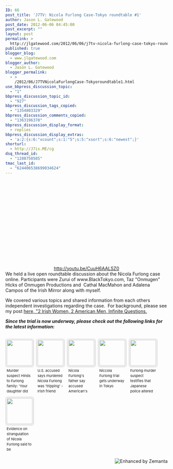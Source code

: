 ```yaml
---
ID: 66
post_title: 'J7TV: Nicola Furlong Case-Tokyo roundtable #1'
author: Jason L. Gatewood
post_date: 2012-06-06 04:45:00
post_excerpt: ""
layout: post
permalink: >
  http://jlgatewood.com/2012/06/06/j7tv-nicola-furlong-case-tokyo-roundtable-1/
published: true
blogger_blog:
  - www.jlgatewood.com
blogger_author:
  - Jason L. Gatewood
blogger_permalink:
  - >
    /2012/06/J7TVNicolaFurlongCase-Tokyoroundtable1.html
use_bbpress_discussion_topic:
  - "1"
bbpress_discussion_topic_id:
  - "927"
bbpress_discussion_tags_copied:
  - "1354803329"
bbpress_discussion_comments_copied:
  - "1363196370"
bbpress_discussion_display_format:
  - replies
bbpress_discussion_display_extras:
  - 'a:2:{s:6:"xcount";s:1:"5";s:5:"xsort";s:6:"newest";}'
shorturl:
  - http://J7is.ME/cg
dsq_thread_id:
  - "1288750585"
tmac_last_id:
  - "624406538699034624"
---
```

<div style="clear: both; text-align: center;"><object width="320" height="266" classid="clsid:d27cdb6e-ae6d-11cf-96b8-444553540000" codebase="http://download.macromedia.com/pub/shockwave/cabs/flash/swflash.cab#version=6,0,40,0"><param name="allowFullScreen" value="true" /><param name="src" value="http://www.youtube.com/v/CuuH6AALSZ0?version=3&amp;f=user_uploads&amp;c=google-webdrive-0&amp;app=youtube_gdata" /><param name="allowfullscreen" value="true" /><embed width="320" height="266" type="application/x-shockwave-flash" src="http://www.youtube.com/v/CuuH6AALSZ0?version=3&amp;f=user_uploads&amp;c=google-webdrive-0&amp;app=youtube_gdata" allowFullScreen="true" allowfullscreen="true" /></object></div>
<div style="text-align: center;"><a href="http://youtu.be/CuuH6AALSZ0">http://youtu.be/CuuH6AALSZ0</a></div>
We held a live open roundtable discussion about the Nicola Furlong case online. Participants were Zurui of www.BlackTokyo.com, Taz "Onmugen" Hicks of Onmugen Productions and  Cathal MacMahon and Adalena Campos of the Irish Mirror along with myself.

We covered various topics and shared information from each others independent investigations regarding the case.  For background, please see my post <a title="2 American men, 2 Irish women, one death, infinite questions" href="http://jlgatewood.com.previewdns.com/2012/05/31/2-american-men-2-irish-women-one-death-infinite-questions/">here, "2 Irish Women, 2 American Men, Infinite Questions.</a>

<em><strong>Since the trial is now underway, please check out the following links for the latest information:</strong></em>

<span style="font-size: 0.75em;">
</span>
<div style="height: 15px; margin-top: 10px;"></div>
<ul class="zemanta-article-ul zemanta-article-ul-image" style="margin: 0; padding: 0; overflow: hidden;">
	<li class="zemanta-article-ul-li-image zemanta-article-ul-li" style="padding: 0; background: none; list-style: none; display: block; float: left; vertical-align: top; text-align: left; width: 84px; font-size: 11px; margin: 2px 10px 10px 2px;"><a style="box-shadow: 0px 0px 4px #999; padding: 2px; display: block; border-radius: 2px; text-decoration: none;" href="http://japandailypress.com/murder-suspect-hinds-to-furlong-family-your-daughter-did-not-suffer-1325094" target="_blank"><img style="padding: 0; margin: 0; border: 0; display: block; width: 80px; max-width: 100%;" src="http://jlgatewood.com.previewdns.com/wp-content/uploads/2013/03/151951835_80_801.jpg" alt="" /></a><a style="display: block; overflow: hidden; text-decoration: none; line-height: 12pt; height: 80px; padding: 5px 2px 0 2px;" href="http://japandailypress.com/murder-suspect-hinds-to-furlong-family-your-daughter-did-not-suffer-1325094" target="_blank">Murder suspect Hinds to Furlong family: 'Your daughter did not suffer'</a></li>
	<li class="zemanta-article-ul-li-image zemanta-article-ul-li" style="padding: 0; background: none; list-style: none; display: block; float: left; vertical-align: top; text-align: left; width: 84px; font-size: 11px; margin: 2px 10px 10px 2px;"><a style="box-shadow: 0px 0px 4px #999; padding: 2px; display: block; border-radius: 2px; text-decoration: none;" href="http://www.irishcentral.com/news/US-accused-says-murdered-Nicola-Furlong-was-tripping--Irish-friend-believes-Tokyo-student-was-drugged-196677031.html" target="_blank"><img style="padding: 0; margin: 0; border: 0; display: block; width: 80px; max-width: 100%;" src="http://jlgatewood.com.previewdns.com/wp-content/uploads/2013/03/151050602_80_80.jpg" alt="" /></a><a style="display: block; overflow: hidden; text-decoration: none; line-height: 12pt; height: 80px; padding: 5px 2px 0 2px;" href="http://www.irishcentral.com/news/US-accused-says-murdered-Nicola-Furlong-was-tripping--Irish-friend-believes-Tokyo-student-was-drugged-196677031.html" target="_blank">U.S. accused says murdered Nicola Furlong was 'tripping' - Irish friend believes Tokyo student was drugged</a></li>
	<li class="zemanta-article-ul-li-image zemanta-article-ul-li" style="padding: 0; background: none; list-style: none; display: block; float: left; vertical-align: top; text-align: left; width: 84px; font-size: 11px; margin: 2px 10px 10px 2px;"><a style="box-shadow: 0px 0px 4px #999; padding: 2px; display: block; border-radius: 2px; text-decoration: none;" href="http://www.irishcentral.com/news/Nicola-Furlongs-father-say-accused-Americans-murder-defense-sex-claims-make-his-blood-boil-196840761.html" target="_blank"><img style="padding: 0; margin: 0; border: 0; display: block; width: 80px; max-width: 100%;" src="http://jlgatewood.com.previewdns.com/wp-content/uploads/2013/03/151463901_80_80.jpg" alt="" /></a><a style="display: block; overflow: hidden; text-decoration: none; line-height: 12pt; height: 80px; padding: 5px 2px 0 2px;" href="http://www.irishcentral.com/news/Nicola-Furlongs-father-say-accused-Americans-murder-defense-sex-claims-make-his-blood-boil-196840761.html" target="_blank">Nicola Furlong's father say accused American's murder defense sex claims make his blood boil</a></li>
	<li class="zemanta-article-ul-li-image zemanta-article-ul-li" style="padding: 0; background: none; list-style: none; display: block; float: left; vertical-align: top; text-align: left; width: 84px; font-size: 11px; margin: 2px 10px 10px 2px;"><a style="box-shadow: 0px 0px 4px #999; padding: 2px; display: block; border-radius: 2px; text-decoration: none;" href="http://jlgatewood.com.previewdns.com/2013/03/06/niccola-furlong-trial-gets-underway-in-tokyo/" target="_blank"><img style="padding: 0; margin: 0; border: 0; display: block; width: 80px; max-width: 100%;" src="http://jlgatewood.com.previewdns.com/wp-content/uploads/2013/03/150188550_80_80.jpg" alt="" /></a><a style="display: block; overflow: hidden; text-decoration: none; line-height: 12pt; height: 80px; padding: 5px 2px 0 2px;" href="http://jlgatewood.com.previewdns.com/2013/03/06/niccola-furlong-trial-gets-underway-in-tokyo/" target="_blank">Niccola Furlong trial gets underway in Tokyo</a></li>
	<li class="zemanta-article-ul-li-image zemanta-article-ul-li" style="padding: 0; background: none; list-style: none; display: block; float: left; vertical-align: top; text-align: left; width: 84px; font-size: 11px; margin: 2px 10px 10px 2px;"><a style="box-shadow: 0px 0px 4px #999; padding: 2px; display: block; border-radius: 2px; text-decoration: none;" href="http://japandailypress.com/furlong-murder-suspect-testifies-that-japanese-police-altered-his-statement-1124907" target="_blank"><img style="padding: 0; margin: 0; border: 0; display: block; width: 80px; max-width: 100%;" src="http://jlgatewood.com.previewdns.com/wp-content/uploads/2013/03/151354794_80_80.jpg" alt="" /></a><a style="display: block; overflow: hidden; text-decoration: none; line-height: 12pt; height: 80px; padding: 5px 2px 0 2px;" href="http://japandailypress.com/furlong-murder-suspect-testifies-that-japanese-police-altered-his-statement-1124907" target="_blank">Furlong murder suspect testifies that Japanese police altered his statement</a></li>
	<li class="zemanta-article-ul-li-image zemanta-article-ul-li" style="padding: 0; background: none; list-style: none; display: block; float: left; vertical-align: top; text-align: left; width: 84px; font-size: 11px; margin: 2px 10px 10px 2px;"><a style="box-shadow: 0px 0px 4px #999; padding: 2px; display: block; border-radius: 2px; text-decoration: none;" href="http://japandailypress.com/evidence-on-strangulation-of-nicola-furlong-said-to-be-ambiguous-0824793" target="_blank"><img style="padding: 0; margin: 0; border: 0; display: block; width: 80px; max-width: 100%;" src="http://jlgatewood.com.previewdns.com/wp-content/uploads/2013/03/150684526_80_80.jpg" alt="" /></a><a style="display: block; overflow: hidden; text-decoration: none; line-height: 12pt; height: 80px; padding: 5px 2px 0 2px;" href="http://japandailypress.com/evidence-on-strangulation-of-nicola-furlong-said-to-be-ambiguous-0824793" target="_blank">Evidence on strangulation of Nicola Furlong said to be 'ambiguous'</a></li>
</ul>
<div class="zemanta-pixie" style="margin-top: 10px; height: 15px;"><a class="zemanta-pixie-a" title="Enhanced by Zemanta" href="http://www.zemanta.com/?px"><img class="zemanta-pixie-img" style="border: none; float: right;" src="http://img.zemanta.com/zemified_h.png?x-id=114ff193-e0bd-4a56-a01a-fe90687de9da" alt="Enhanced by Zemanta" /></a></div>